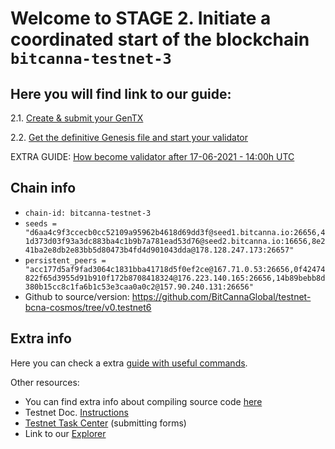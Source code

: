 # Welcome to STAGE 2. Initiate a coordinated start of the blockchain `bitcanna-testnet-3`


## Here you will find link to our guide:

2.1. [Create & submit your GenTX](https://github.com/BitCannaGlobal/testnet-bcna-cosmos/blob/main/instructions/stage2/task2.1.md)

2.2. [Get the definitive Genesis file and start your validator](https://github.com/BitCannaGlobal/testnet-bcna-cosmos/blob/main/instructions/stage2/task2.2.md)

EXTRA GUIDE: [How become validator after 17-06-2021 - 14:00h UTC](https://github.com/BitCannaGlobal/testnet-bcna-cosmos/blob/main/instructions/stage2/alternative.md)

## Chain info
* `chain-id: bitcanna-testnet-3`
* `seeds = "d6aa4c9f3ccecb0cc52109a95962b4618d69dd3f@seed1.bitcanna.io:26656,41d373d03f93a3dc883ba4c1b9b7a781ead53d76@seed2.bitcanna.io:16656,8e241ba2e8db2e83bb5d80473b4fd4d901043dda@178.128.247.173:26657"` 
* `persistent_peers = "acc177d5af9fad3064c1831bba41718d5f0ef2ce@167.71.0.53:26656,0f42474822f65d3955d91b910f172b8708418324@176.223.140.165:26656,14b89bebb8d380b15cc8c1fa6b1c53e3caa0a0c2@157.90.240.131:26656" `
* Github to source/version: https://github.com/BitCannaGlobal/testnet-bcna-cosmos/tree/v0.testnet6

## Extra info

Here you can check a extra [guide with useful commands](https://github.com/BitCannaGlobal/testnet-bcna-cosmos/blob/main/instructions/stage1/useful.md).

Other resources:
* You can find extra info about compiling source code [here](https://github.com/BitCannaGlobal/testnet-bcna-cosmos)
* Testnet Doc. [Instructions](https://testnet.bitcanna.io/testnet/phase-1-invitational-testnet)
* [Testnet Task Center](https://bitcannavalidators.knack.com/task-center#overview/) (submitting forms)
* Link to our [Explorer](https://https://testnet-explorer.bitcanna.io/)
